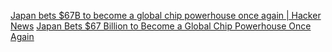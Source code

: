 
[Japan bets $67B to become a global chip powerhouse once again | Hacker News](https://news.ycombinator.com/item?id=39449748)
[Japan Bets $67 Billion to Become a Global Chip Powerhouse Once Again](https://finance.yahoo.com/news/japan-bets-67-billion-become-210013021.html)

